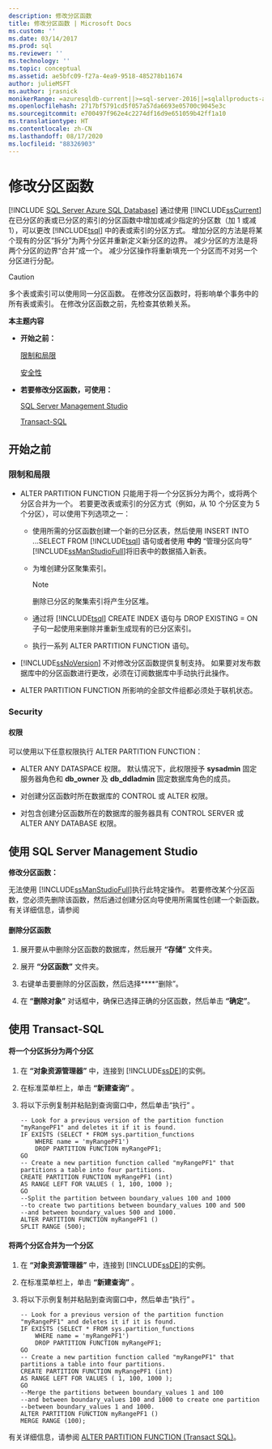 ```yaml
---
description: 修改分区函数
title: 修改分区函数 | Microsoft Docs
ms.custom: ''
ms.date: 03/14/2017
ms.prod: sql
ms.reviewer: ''
ms.technology: ''
ms.topic: conceptual
ms.assetid: ae5bfc09-f27a-4ea9-9518-485278b11674
author: julieMSFT
ms.author: jrasnick
monikerRange: =azuresqldb-current||>=sql-server-2016||=sqlallproducts-allversions||>=sql-server-linux-2017||=azuresqldb-mi-current
ms.openlocfilehash: 2717bf5791cd5f057a57da6693e05700c9045e3c
ms.sourcegitcommit: e700497f962e4c2274df16d9e651059b42ff1a10
ms.translationtype: HT
ms.contentlocale: zh-CN
ms.lasthandoff: 08/17/2020
ms.locfileid: "88326903"
---
```

# <a name="modify-a-partition-function"></a>修改分区函数
[!INCLUDE [SQL Server Azure SQL Database](../../includes/applies-to-version/sql-asdb.md)]
  通过使用 [!INCLUDE[ssCurrent](../../includes/sscurrent-md.md)] 在已分区的表或已分区的索引的分区函数中增加或减少指定的分区数（加 1 或减 1），可以更改 [!INCLUDE[tsql](../../includes/tsql-md.md)] 中的表或索引的分区方式。 增加分区的方法是将某个现有的分区“拆分”为两个分区并重新定义新分区的边界。 减少分区的方法是将两个分区的边界“合并”成一个。 减少分区操作将重新填充一个分区而不对另一个分区进行分配。  
  
> [!CAUTION]  
>  多个表或索引可以使用同一分区函数。 在修改分区函数时，将影响单个事务中的所有表或索引。 在修改分区函数之前，先检查其依赖关系。  
  
 **本主题内容**  
  
-   **开始之前：**  
  
     [限制和局限](#Restrictions)  
  
     [安全性](#Security)  
  
-   **若要修改分区函数，可使用：**  
  
     [SQL Server Management Studio](#SSMSProcedure)  
  
     [Transact-SQL](#TsqlProcedure)  
  
##  <a name="before-you-begin"></a><a name="BeforeYouBegin"></a> 开始之前  
  
###  <a name="limitations-and-restrictions"></a><a name="Restrictions"></a> 限制和局限  
  
-   ALTER PARTITION FUNCTION 只能用于将一个分区拆分为两个，或将两个分区合并为一个。 若要更改表或索引的分区方式（例如，从 10 个分区变为 5 个分区），可以使用下列选项之一：  
  
    -   使用所需的分区函数创建一个新的已分区表，然后使用 INSERT INTO ...SELECT FROM [!INCLUDE[tsql](../../includes/tsql-md.md)] 语句或者使用 **中的** “管理分区向导” [!INCLUDE[ssManStudioFull](../../includes/ssmanstudiofull-md.md)]将旧表中的数据插入新表。  
  
    -   为堆创建分区聚集索引。  
  
        > [!NOTE]  
        >  删除已分区的聚集索引将产生分区堆。  
  
    -   通过将 [!INCLUDE[tsql](../../includes/tsql-md.md)] CREATE INDEX 语句与 DROP EXISTING = ON 子句一起使用来删除并重新生成现有的已分区索引。  
  
    -   执行一系列 ALTER PARTITION FUNCTION 语句。  
  
-   [!INCLUDE[ssNoVersion](../../includes/ssnoversion-md.md)] 不对修改分区函数提供复制支持。 如果要对发布数据库中的分区函数进行更改，必须在订阅数据库中手动执行此操作。  
  
-   ALTER PARTITION FUNCTION 所影响的全部文件组都必须处于联机状态。  
  
###  <a name="security"></a><a name="Security"></a> Security  
  
####  <a name="permissions"></a><a name="Permissions"></a> 权限  
 可以使用以下任意权限执行 ALTER PARTITION FUNCTION：  
  
-   ALTER ANY DATASPACE 权限。 默认情况下，此权限授予 **sysadmin** 固定服务器角色和 **db_owner** 及 **db_ddladmin** 固定数据库角色的成员。  
  
-   对创建分区函数时所在数据库的 CONTROL 或 ALTER 权限。  
  
-   对包含创建分区函数所在的数据库的服务器具有 CONTROL SERVER 或 ALTER ANY DATABASE 权限。  
  
##  <a name="using-sql-server-management-studio"></a><a name="SSMSProcedure"></a> 使用 SQL Server Management Studio  
 **修改分区函数：**  
  
 无法使用 [!INCLUDE[ssManStudioFull](../../includes/ssmanstudiofull-md.md)]执行此特定操作。 若要修改某个分区函数，您必须先删除该函数，然后通过创建分区向导使用所需属性创建一个新函数。 有关详细信息，请参阅  
  
#### <a name="to-delete-a-partition-function"></a>删除分区函数  
  
1.  展开要从中删除分区函数的数据库，然后展开 **“存储”** 文件夹。  
  
2.  展开 **“分区函数”** 文件夹。  
  
3.  右键单击要删除的分区函数，然后选择****“删除”。  
  
4.  在 **“删除对象”** 对话框中，确保已选择正确的分区函数，然后单击 **“确定”**。  

##  <a name="using-transact-sql"></a><a name="TsqlProcedure"></a> 使用 Transact-SQL  
  
#### <a name="to-split-a-single-partition-into-two-partitions"></a>将一个分区拆分为两个分区  
  
1.  在 **“对象资源管理器”** 中，连接到 [!INCLUDE[ssDE](../../includes/ssde-md.md)]的实例。  
  
2.  在标准菜单栏上，单击 **“新建查询”** 。  
  
3.  将以下示例复制并粘贴到查询窗口中，然后单击“执行” 。  
  
    ```  
    -- Look for a previous version of the partition function "myRangePF1" and deletes it if it is found.  
    IF EXISTS (SELECT * FROM sys.partition_functions  
        WHERE name = 'myRangePF1')  
        DROP PARTITION FUNCTION myRangePF1;  
    GO  
    -- Create a new partition function called "myRangePF1" that partitions a table into four partitions.  
    CREATE PARTITION FUNCTION myRangePF1 (int)  
    AS RANGE LEFT FOR VALUES ( 1, 100, 1000 );  
    GO  
    --Split the partition between boundary_values 100 and 1000  
    --to create two partitions between boundary_values 100 and 500  
    --and between boundary_values 500 and 1000.  
    ALTER PARTITION FUNCTION myRangePF1 ()  
    SPLIT RANGE (500);  
    ```  
  
#### <a name="to-merge-two-partitions-into-one-partition"></a>将两个分区合并为一个分区  
  
1.  在 **“对象资源管理器”** 中，连接到 [!INCLUDE[ssDE](../../includes/ssde-md.md)]的实例。  
  
2.  在标准菜单栏上，单击 **“新建查询”** 。  
  
3.  将以下示例复制并粘贴到查询窗口中，然后单击“执行” 。  
  
    ```  
    -- Look for a previous version of the partition function "myRangePF1" and deletes it if it is found.  
    IF EXISTS (SELECT * FROM sys.partition_functions  
        WHERE name = 'myRangePF1')  
        DROP PARTITION FUNCTION myRangePF1;  
    GO  
    -- Create a new partition function called "myRangePF1" that partitions a table into four partitions.  
    CREATE PARTITION FUNCTION myRangePF1 (int)  
    AS RANGE LEFT FOR VALUES ( 1, 100, 1000 );  
    GO  
    --Merge the partitions between boundary_values 1 and 100  
    --and between boundary_values 100 and 1000 to create one partition  
    --between boundary_values 1 and 1000.  
    ALTER PARTITION FUNCTION myRangePF1 ()  
    MERGE RANGE (100);  
    ```  
  
 有关详细信息，请参阅 [ALTER PARTITION FUNCTION (Transact SQL)](../../t-sql/statements/alter-partition-function-transact-sql.md)。  
  
  
